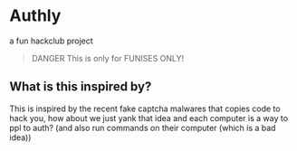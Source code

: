 # Authly
a fun hackclub project

>DANGER
> This is only for FUNISES ONLY!

## What is this inspired by?
This is inspired by the recent fake captcha malwares that copies code to hack you, how about we just yank that idea and each computer is a way to ppl to auth? (and also run commands on their computer (which is a bad idea))
